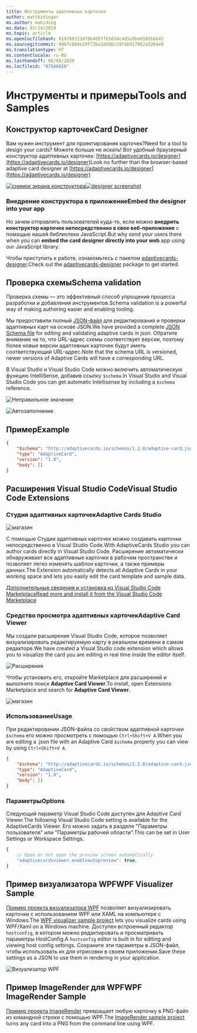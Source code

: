 ```yaml
---
title: Инструменты адаптивных карточек
author: matthidinger
ms.author: mahiding
ms.date: 03/14/2019
ms.topic: article
ms.openlocfilehash: 819788313d78b4057fb5d3dc4d5a9be658566642
ms.sourcegitcommit: 996fc604e59f72ba1dd96c29f4b517862a5264e9
ms.translationtype: HT
ms.contentlocale: ru-RU
ms.lasthandoff: 08/04/2020
ms.locfileid: "87566028"
---
```

# <a name="tools-and-samples"></a><span data-ttu-id="8e018-102">Инструменты и примеры</span><span class="sxs-lookup"><span data-stu-id="8e018-102">Tools and Samples</span></span>

## <a name="card-designer"></a><span data-ttu-id="8e018-103">Конструктор карточек</span><span class="sxs-lookup"><span data-stu-id="8e018-103">Card Designer</span></span> 

<span data-ttu-id="8e018-104">Вам нужен инструмент для проектирования карточек?</span><span class="sxs-lookup"><span data-stu-id="8e018-104">Need for a tool to design your cards?</span></span> <span data-ttu-id="8e018-105">Можете больше не искать! Вот удобный браузерный конструктор адаптивных карточек: [https://adaptivecards.io/designer](https://adaptivecards.io/designer)</span><span class="sxs-lookup"><span data-stu-id="8e018-105">Look no further than the browser-based adaptive card designer at [https://adaptivecards.io/designer](https://adaptivecards.io/designer)</span></span>

<span data-ttu-id="8e018-106">[![снимок экрана конструктора](media/tools/designer.jpg)](https://adaptivecards.io/designer)</span><span class="sxs-lookup"><span data-stu-id="8e018-106">[![designer screenshot](media/tools/designer.jpg)](https://adaptivecards.io/designer)</span></span>

### <a name="embed-the-designer-into-your-app"></a><span data-ttu-id="8e018-107">Внедрение конструктора в приложение</span><span class="sxs-lookup"><span data-stu-id="8e018-107">Embed the designer into your app</span></span>

<span data-ttu-id="8e018-108">Но зачем отправлять пользователей куда-то, если можно **внедрить конструктор карточек непосредственно в свое веб-приложение** с помощью нашей библиотеки JavaScript.</span><span class="sxs-lookup"><span data-stu-id="8e018-108">But why send your users there when you can **embed the card designer directly into your web** app using our JavaScript library.</span></span> 

<span data-ttu-id="8e018-109">Чтобы приступить к работе, ознакомьтесь с пакетом [adaptivecards-designer](https://npmjs.com/adaptivecards-designer).</span><span class="sxs-lookup"><span data-stu-id="8e018-109">Check out the [adaptivecards-designer](https://npmjs.com/adaptivecards-designer) package to get started.</span></span>

## <a name="schema-validation"></a><span data-ttu-id="8e018-110">Проверка схемы</span><span class="sxs-lookup"><span data-stu-id="8e018-110">Schema validation</span></span>

<span data-ttu-id="8e018-111">Проверка схемы — это эффективный способ упрощения процесса разработки и добавления инструментов.</span><span class="sxs-lookup"><span data-stu-id="8e018-111">Schema validation is a powerful way of making authoring easier and enabling tooling.</span></span>

<span data-ttu-id="8e018-112">Мы предоставили полный [JSON-файл](https://adaptivecards.io/schemas/1.2.0/adaptive-card.json) для редактирования и проверки адаптивных карт на основе JSON.</span><span class="sxs-lookup"><span data-stu-id="8e018-112">We have provided a complete [JSON Schema file](https://adaptivecards.io/schemas/1.2.0/adaptive-card.json) for editing and validating adaptive cards in json.</span></span> <span data-ttu-id="8e018-113">Обратите внимание на то, что URL-адрес схемы соответствует версии, поэтому более новые версии адаптивных карточек будут иметь соответствующий URL-адрес.</span><span class="sxs-lookup"><span data-stu-id="8e018-113">Note that the schema URL is versioned, newer versions of Adaptive Cards will have a corresponding URL.</span></span>

<span data-ttu-id="8e018-114">В Visual Studio и Visual Studio Code можно включить автоматическую функцию IntelliSense, добавив ссылку `$schema`.</span><span class="sxs-lookup"><span data-stu-id="8e018-114">In Visual Studio and Visual Studio Code you can get automatic Intellisense by including a `$schema` reference.</span></span>

![Неправильное значение](media/tools/invalidjson1.png)

![Автозаполнение](media/tools/autocomplete.png)

## <a name="example"></a><span data-ttu-id="8e018-117">Пример</span><span class="sxs-lookup"><span data-stu-id="8e018-117">Example</span></span>

```json
{
    "$schema": "http://adaptivecards.io/schemas/1.2.0/adaptive-card.json",
    "type": "AdaptiveCard",
    "version": "1.0",
    "body": []
}
```

## <a name="visual-studio-code-extensions"></a><span data-ttu-id="8e018-118">Расширения Visual Studio Code</span><span class="sxs-lookup"><span data-stu-id="8e018-118">Visual Studio Code Extensions</span></span>

### <a name="adaptive-cards-studio"></a><span data-ttu-id="8e018-119">**Студия адаптивных карточек**</span><span class="sxs-lookup"><span data-stu-id="8e018-119">**Adaptive Cards Studio**</span></span>

![магазин](https://madewithcards.blob.core.windows.net/uploads/29bb3d02-2158-40b8-8420-4dd1f15da34c-acstudio.png)

<span data-ttu-id="8e018-121">С помощью Студии адаптивных карточек можно создавать карточки непосредственно в Visual Studio Code.</span><span class="sxs-lookup"><span data-stu-id="8e018-121">With AdaptiveCards Studio you can author cards directly in Visual Studio Code.</span></span> <span data-ttu-id="8e018-122">Расширение автоматически обнаруживает все адаптивные карточки в рабочем пространстве и позволяет легко изменять шаблон карточки, а также примеры данных.</span><span class="sxs-lookup"><span data-stu-id="8e018-122">The Extension automatically detects all Adaptive Cards in your working space and lets you easily edit the card template and sample data.</span></span>

[<span data-ttu-id="8e018-123">Дополнительные сведения и установка из Visual Studio Code Marketplace</span><span class="sxs-lookup"><span data-stu-id="8e018-123">Read more and install it from the Visual Studio Code Marketplace</span></span>](https://marketplace.visualstudio.com/items?itemName=madewithcardsio.adaptivecardsstudiobeta)


### <a name="adaptive-card-viewer"></a><span data-ttu-id="8e018-124">**Средство просмотра адаптивных карточек**</span><span class="sxs-lookup"><span data-stu-id="8e018-124">**Adaptive Card Viewer**</span></span>

<span data-ttu-id="8e018-125">Мы создали расширение Visual Studio Code, которое позволяет визуализировать редактируемую карту в реальном времени в самом редакторе.</span><span class="sxs-lookup"><span data-stu-id="8e018-125">We have created a Visual Studio code extension which allows you to visualize the card you are editing in real time inside the editor itself.</span></span> 

![Расширение](media/tools/vscode-extension.png)

<span data-ttu-id="8e018-127">Чтобы установить его, откройте Marketplace для расширений и выполните поиск **Adaptive Card Viewer**.</span><span class="sxs-lookup"><span data-stu-id="8e018-127">To install, open Extensions Marketplace and search for **Adaptive Card Viewer**.</span></span>

![магазин](media/tools/vscode-extension-marketplace.png)

### <a name="usage"></a><span data-ttu-id="8e018-129">Использование</span><span class="sxs-lookup"><span data-stu-id="8e018-129">Usage</span></span>

<span data-ttu-id="8e018-130">При редактировании JSON-файла со свойством адаптивной карточки `$schema` его можно просмотреть с помощью `Ctrl+Shift+V A`.</span><span class="sxs-lookup"><span data-stu-id="8e018-130">When you are editing a .json file with an Adaptive Card `$schema` property you can view by using `Ctrl+Shift+V A`.</span></span>
```json
{
    "$schema": "http://adaptivecards.io/schemas/1.2.0/adaptive-card.json",
    "type": "AdaptiveCard",
    "version": "1.0",
    "body": []
}
```

### <a name="options"></a><span data-ttu-id="8e018-131">Параметры</span><span class="sxs-lookup"><span data-stu-id="8e018-131">Options</span></span>

<span data-ttu-id="8e018-132">Следующий параметр Visual Studio Code доступен для Adaptive Card Viewer.</span><span class="sxs-lookup"><span data-stu-id="8e018-132">The following Visual Studio Code setting is available for the AdaptiveCards Viewer.</span></span> <span data-ttu-id="8e018-133">Его можно задать в разделе "Параметры пользователя" или "Параметры рабочей области".</span><span class="sxs-lookup"><span data-stu-id="8e018-133">This can be set in User Settings or Workspace Settings.</span></span>

```js
{
    // Open or not open the preview screen automatically
    "adaptivecardsviewer.enableautopreview": true,
}
```

## <a name="wpf-visualizer-sample"></a><span data-ttu-id="8e018-134">Пример визуализатора WPF</span><span class="sxs-lookup"><span data-stu-id="8e018-134">WPF Visualizer Sample</span></span>

<span data-ttu-id="8e018-135">[Пример проекта визуализатора WPF](https://github.com/Microsoft/AdaptiveCards/tree/master/source/dotnet/Samples/WPFVisualizer) позволяет визуализировать карточки с использованием WPF или XAML на компьютере с Windows.</span><span class="sxs-lookup"><span data-stu-id="8e018-135">The [WPF visualizer sample project](https://github.com/Microsoft/AdaptiveCards/tree/master/source/dotnet/Samples/WPFVisualizer) lets you visualize cards using WPF/Xaml on a Windows machine.</span></span>  <span data-ttu-id="8e018-136">Доступен встроенный редактор `hostconfig`, в котором можно редактировать и просматривать параметры HostConfig.</span><span class="sxs-lookup"><span data-stu-id="8e018-136">A `hostconfig` editor is built in for editing and viewing host config settings.</span></span> <span data-ttu-id="8e018-137">Сохраните эти параметры в JSON-файл, чтобы использовать их для отрисовки в своем приложении.</span><span class="sxs-lookup"><span data-stu-id="8e018-137">Save these settings as a JSON to use them in rendering in your application.</span></span>

![Визуализатор WPF](media/tools/wpfvisualizer.png)

## <a name="wpf-imagerender-sample"></a><span data-ttu-id="8e018-139">Пример ImageRender для WPF</span><span class="sxs-lookup"><span data-stu-id="8e018-139">WPF ImageRender Sample</span></span>

<span data-ttu-id="8e018-140">[Пример проекта ImageRender](https://github.com/Microsoft/AdaptiveCards/tree/master/source/dotnet/Samples/AdaptiveCards.Sample.ImageRender) превращает любую карточку в PNG-файл из командной строки с помощью WPF.</span><span class="sxs-lookup"><span data-stu-id="8e018-140">The [ImageRender sample project](https://github.com/Microsoft/AdaptiveCards/tree/master/source/dotnet/Samples/AdaptiveCards.Sample.ImageRender) turns any card into a PNG from the command line using WPF.</span></span> 
